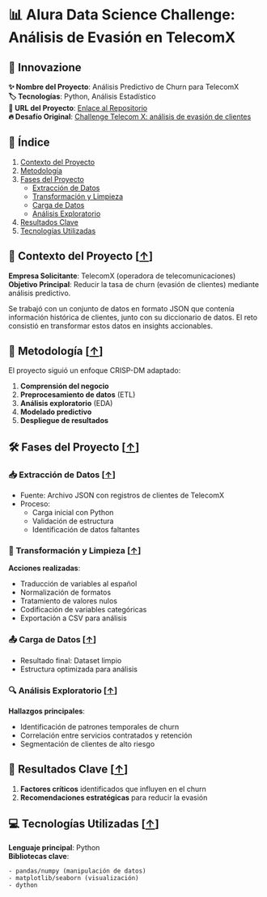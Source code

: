 # 📊 Alura Data Science Challenge: Análisis de Evasión en TelecomX

## 🌟 Innovazione
**✨ Nombre del Proyecto**: Análisis Predictivo de Churn para TelecomX  
**🏷️ Tecnologías**: Python, Análisis Estadístico  
**🚀 URL del Proyecto**: [Enlace al Repositorio](https://github.com/mcastilloperez/TelecomX_LATAM)  
**🔥 Desafío Original**: <a href="https://app.aluracursos.com/course/challenge-telecom-x-analisis-evasion-clientes" target="_blank">Challenge Telecom X: análisis de evasión de clientes</a>

## 📑 Índice <a name="índice"></a>
1. [Contexto del Proyecto](#-contexto-del-proyecto)
2. [Metodología](#-metodología)
3. [Fases del Proyecto](#-fases-del-proyecto)
   - [Extracción de Datos](#-extracción-de-datos)
   - [Transformación y Limpieza](#-transformación-y-limpieza)
   - [Carga de Datos](#-carga-de-datos)
   - [Análisis Exploratorio](#-análisis-exploratorio)
4. [Resultados Clave](#-resultados-clave)
5. [Tecnologías Utilizadas](#-tecnologías-utilizadas)

## 🏢 Contexto del Proyecto [[↑](#índice)] <a name="-contexto-del-proyecto"></a>
**Empresa Solicitante**: TelecomX (operadora de telecomunicaciones)  
**Objetivo Principal**: Reducir la tasa de churn (evasión de clientes) mediante análisis predictivo.  

Se trabajó con un conjunto de datos en formato JSON que contenía información histórica de clientes, junto con su diccionario de datos. El reto consistió en transformar estos datos en insights accionables.

## 🔬 Metodología [[↑](#índice)] <a name="-metodología"></a>
El proyecto siguió un enfoque CRISP-DM adaptado:
1. **Comprensión del negocio**  
2. **Preprocesamiento de datos** (ETL)  
3. **Análisis exploratorio** (EDA)  
4. **Modelado predictivo**  
5. **Despliegue de resultados**

## 🛠️ Fases del Proyecto [[↑](#índice)] <a name="-fases-del-proyecto"></a>

### 📥 Extracción de Datos [[↑](#índice)] <a name="-extracción-de-datos"></a>
- Fuente: Archivo JSON con registros de clientes de TelecomX
- Proceso:
  - Carga inicial con Python
  - Validación de estructura
  - Identificación de datos faltantes

### 🔄 Transformación y Limpieza [[↑](#índice)] <a name="-transformación-y-limpieza"></a>
**Acciones realizadas**:
- Traducción de variables al español
- Normalización de formatos
- Tratamiento de valores nulos
- Codificación de variables categóricas
- Exportación a CSV para análisis

### 📤 Carga de Datos [[↑](#índice)] <a name="-carga-de-datos"></a>
- Resultado final: Dataset limpio
- Estructura optimizada para análisis

### 🔍 Análisis Exploratorio [[↑](#índice)] <a name="-análisis-exploratorio"></a>
**Hallazgos principales**:
- Identificación de patrones temporales de churn
- Correlación entre servicios contratados y retención
- Segmentación de clientes de alto riesgo

## 📌 Resultados Clave [[↑](#índice)] <a name="-resultados-clave"></a>
1. **Factores críticos** identificados que influyen en el churn
2. **Recomendaciones estratégicas** para reducir la evasión

## 💻 Tecnologías Utilizadas [[↑](#índice)] <a name="-tecnologías-utilizadas"></a>
**Lenguaje principal**: Python  
**Bibliotecas clave**:
```plaintext
- pandas/numpy (manipulación de datos)
- matplotlib/seaborn (visualización)
- dython
```
